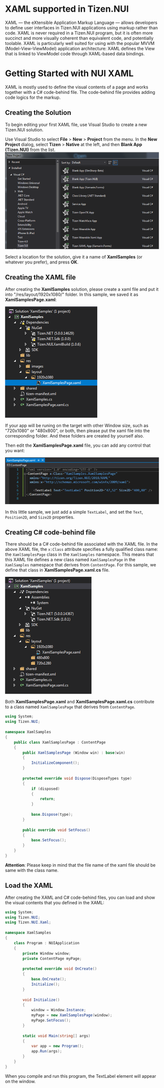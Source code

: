 # XAML supported in Tizen.NUI

XAML — the eXtensible Application Markup Language — allows developers to define user interfaces in Tizen.NUI applications using markup rather than code. XAML is never required in a Tizen.NUI program, but it is often more succinct and more visually coherent than equivalent code, and potentially toolable. XAML is particularly well suited for using with the popular MVVM (Model-View-ViewModel) application architecture: XAML defines the View that is linked to ViewModel code through XAML-based data bindings.

# Getting Started with NUI XAML

XAML is mostly used to define the visual contents of a page and works together with a C# code-behind file. The code-behind file provides adding code logics for the markup.

## Creating the Solution

To begin editing your first XAML file, use Visual Studio to create a new Tizen.NUI solution.

Use Visual Studio to select **File** > **New** > **Project** from the menu. In the **New Project** dialog, select **Tizen** > **Native** at the left, and then **Blank App (Tizen.NUI)** from the list.
![CreateNUIProject](./Pictures/CreateNUIProject.PNG)

Select a location for the solution, give it a name of **XamlSamples** (or whatever you prefer), and press **OK**.

## Creating the XAML file

After creating the **XamlSamples** solution, please create a xaml file and put it into "/res/layout/1920x1080/" folder. In this sample, we saved it as **XamlSamplesPage.xaml**:

![XAMLFilePath](./Pictures/XAMLFilePath.PNG)

If your app will be runing on the target with other Window size, such as "720x1080" or "480x800", or both, then please put the xaml file into the corresponding folder. And these folders are created by yourself also.

Then edit the **XamlSamplesPage.xaml** file, you can add any control that you want:

![XAMLFile](./Pictures/XAMLFile.PNG)

In this little sample, we just add a simple <code>TextLabel</code>, and set the <code>Text</code>, <code>Position2D</code>, and <code>Size2D</code> properties.

## Creating C# code-behind file

There should be a C# code-behind file associated with the XAML file. In the above XAML file, the <code>x:Class</code> attribute specifies a fully qualified class name: the <code>XamlSamplesPage</code> class in the <code>XamlSamples</code> namespace. This means that this XAML file defines a new class named <code>XamlSamplesPage</code> in the <code>XamlSamples</code> namespace that derives from <code>ContentPage</code>.
For this sample, we define that class in **XamlSamplesPage.xaml.cs** file.

![XAMLCodeBehindFilePath](./Pictures/XAMLCodeBehindFilePath.PNG)

Both **XamlSamplesPage.xaml** and **XamlSamplesPage.xaml.cs** contribute to a class named <code>XamlSamplesPage</code> that derives from <code>ContentPage</code>.

``` csharp
using System;
using Tizen.NUI;

namespace XamlSamples
{
    public class XamlSamplesPage : ContentPage
    {
        public XamlSamplesPage (Window win) : base(win)
        {
            InitializeComponent();
        }

        protected override void Dispose(DisposeTypes type)
        {
            if (disposed)
            {
                return;
            }

            base.Dispose(type);
        }

        public override void SetFocus()
        {
            base.SetFocus();
        }
    }
}
```

**Attention**: Please keep in mind that the file name of the xaml file should be same with the class name.

## Load the XAML

After creating the XAML and C# code-behind files, you can load and show the visual contents that you defined in the XAML:

``` csharp
using System;
using Tizen.NUI;
using Tizen.NUI.Xaml;

namespace XamlSamples
{
    class Program : NUIApplication
    {
        private Window window;
        private ContentPage myPage;

        protected override void OnCreate()
        {
            base.OnCreate();
            Initialize();
        }

        void Initialize()
        {
            window = Window.Instance;
            myPage = new XamlSamplesPage(window);
            myPage.SetFocus();
        }

        static void Main(string[] args)
        {
            var app = new Program();
            app.Run(args);
        }
    }
}
```

When you compile and run this program, the TextLabel element will appear on the window.
